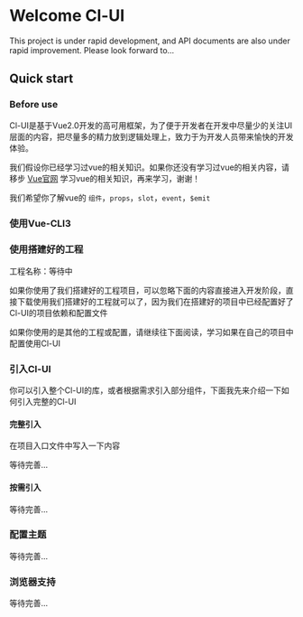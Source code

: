 # Welcome Cl-UI

<cl-alter show-icon>This project is under rapid development, and API documents are also under rapid improvement. Please look forward to...</cl-alter>

## Quick start

### Before use

Cl-UI是基于Vue2.0开发的高可用框架，为了便于开发者在开发中尽量少的关注UI层面的内容，把尽量多的精力放到逻辑处理上，致力于为开发人员带来愉快的开发体验。

我们假设你已经学习过vue的相关知识。如果你还没有学习过vue的相关内容，请移步 <a href="https://cn.vuejs.org/" target="_blank">Vue官网</a> 学习vue的相关知识，再来学习，谢谢！

我们希望你了解vue的 `组件`，`props`，`slot`，`event`，`$emit`

### 使用Vue-CLI3

### 使用搭建好的工程

工程名称：等待中

如果你使用了我们搭建好的工程项目，可以忽略下面的内容直接进入开发阶段，直接下载使用我们搭建好的工程就可以了，因为我们在搭建好的项目中已经配置好了Cl-UI的项目依赖和配置文件

如果你使用的是其他的工程或配置，请继续往下面阅读，学习如果在自己的项目中配置使用Cl-UI

### 引入Cl-UI


你可以引入整个Cl-UI的库，或者根据需求引入部分组件，下面我先来介绍一下如何引入完整的Cl-UI

#### 完整引入

在项目入口文件中写入一下内容

等待完善...

#### 按需引入

等待完善...

### 配置主题

等待完善...

### 浏览器支持

等待完善...
